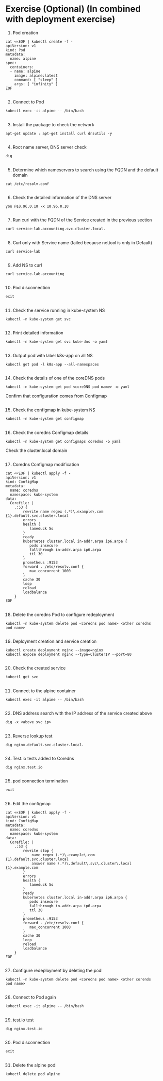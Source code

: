 # Exercise (Optional) (In combined with deployment exercise)


1. Pod creation
```
cat <<EOF | kubectl create -f -
apiVersion: v1
kind: Pod
metadata:
  name: alpine
spec:
  containers:
  - name: alpine
    image: alpine:latest
    command: [ "sleep" ]
    args: [ "infinity" ]
EOF
```

##

2. Connect to Pod
```
kubectl exec -it alpine -- /bin/bash
```

##

3. Install the package to check the network
```
apt-get update ; apt-get install curl dnsutils -y
```

##

4. Root name server, DNS server check
```
dig
```

##

5. Determine which nameservers to search using the FQDN and the default domain
```
cat /etc/resolv.conf
```

##

6. Check the detailed information of the DNS server
```
you @10.96.0.10 -x 10.96.0.10
```

##

7. Run curl with the FQDN of the Service created in the previous section
```
curl service-lab.accounting.svc.cluster.local.
```

##

8. Curl only with Service name (failed because nettool is only in Default)
```
curl service-lab
```

##

9. Add NS to curl
```
curl service-lab.accounting
```

##

10. Pod disconnection
```
exit
```

##

11. Check the service running in kube-system NS
```
kubectl -n kube-system get svc
```

##

12. Print detailed information
```
kubectl -n kube-system get svc kube-dns -o yaml
```

##

13. Output pod with label k8s-app on all NS
```
kubectl get pod -l k8s-app --all-namespaces
```

##

14. Check the details of one of the coreDNS pods
```
kubectl -n kube-system get pod <coreDNS pod name> -o yaml
```
Confirm that configuration comes from Configmap

##

15. Check the configmap in kube-system NS
```
kubectl -n kube-system get configmap
```

##

16. Check the coredns Configmap details
```
kubectl -n kube-system get configmaps coredns -o yaml
```

Check the cluster.local domain

##

17. Coredns Configmap modification
```
cat <<EOF | kubectl apply -f -
apiVersion: v1
kind: ConfigMap
metadata:
  name: coredns
  namespace: kube-system
data:
  Corefile: |
    .:53 {
        rewrite name regex (.*)\.example\.com {1}.default.svc.cluster.local
        errors
        health {
           lameduck 5s
        }
        ready
        kubernetes cluster.local in-addr.arpa ip6.arpa {
           pods insecure
           fallthrough in-addr.arpa ip6.arpa
           ttl 30
        }
        prometheus :9153
        forward . /etc/resolv.conf {
           max_concurrent 1000
        }
        cache 30
        loop
        reload
        loadbalance
    }
EOF
```

##

18. Delete the coredns Pod to configure redeployment
```
kubectl -n kube-system delete pod <coredns pod name> <other coredns pod name>
```

##

19. Deployment creation and service creation
```
kubectl create deployment nginx --image=nginx
kubectl expose deployment nginx --type=ClusterIP --port=80
```

##

20. Check the created service
```
kubectl get svc
```

##

21. Connect to the alpine container
```
kubectl exec -it alpine -- /bin/bash
```

##

22. DNS address search with the IP address of the service created above
```
dig -x <above svc ip>
```

##

23. Reverse lookup test
```
dig nginx.default.svc.cluster.local.
```

##

24. Test.io tests added to Coredns
```
dig nginx.test.io
```

##

25. pod connection termination
```
exit
```

##

26. Edit the configmap
```
cat <<EOF | kubectl apply -f -
apiVersion: v1
kind: ConfigMap
metadata:
  name: coredns
  namespace: kube-system
data:
  Corefile: |
    .:53 {
        rewrite stop {
            name regex (.*)\.example\.com {1}.default.svc.cluster.local
            answer name (.*)\.default\.svc\.cluster\.local {1}.example.com
        }
        errors
        health {
           lameduck 5s
        }
        ready
        kubernetes cluster.local in-addr.arpa ip6.arpa {
           pods insecure
           fallthrough in-addr.arpa ip6.arpa
           ttl 30
        }
        prometheus :9153
        forward . /etc/resolv.conf {
           max_concurrent 1000
        }
        cache 30
        loop
        reload
        loadbalance
    }
EOF
```

##

27. Configure redeployment by deleting the pod
```
kubectl -n kube-system delete pod <coredns pod name> <other corends pod name>
```

##

28. Connect to Pod again
```
kubectl exec -it alpine -- /bin/bash
```

##

29. test.io test
```
dig nginx.test.io
```

##

30. Pod disconnection
```
exit
```

##

31. Delete the alpine pod
```
kubectl delete pod alpine
```
